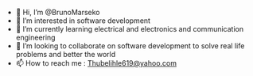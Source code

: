- 👋 Hi, I’m @BrunoMarseko
- 👀 I’m interested in software development 
- 🌱 I’m currently learning electrical and electronics and communication engineering 
- 💞️ I’m looking to collaborate on software development to solve real life problems and better the world 
- 📫 How to reach me : Thubelihle619@yahoo.com 

<!---
BrunoMarseko/BrunoMarseko is a ✨ special ✨ repository because its `README.md` (this file) appears on your GitHub profile.
You can click the Preview link to take a look at your changes.
--->
